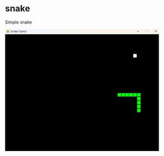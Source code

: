 # snake
Simple snake

![Logo de mon projet](https://github.com/Los-Albatros/snake/raw/main/screenshot1.png)
